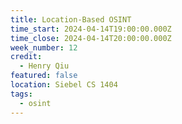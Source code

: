 ```yaml
---
title: Location-Based OSINT
time_start: 2024-04-14T19:00:00.000Z
time_close: 2024-04-14T20:00:00.000Z
week_number: 12
credit:
  - Henry Qiu
featured: false
location: Siebel CS 1404
tags:
  - osint
---
```

